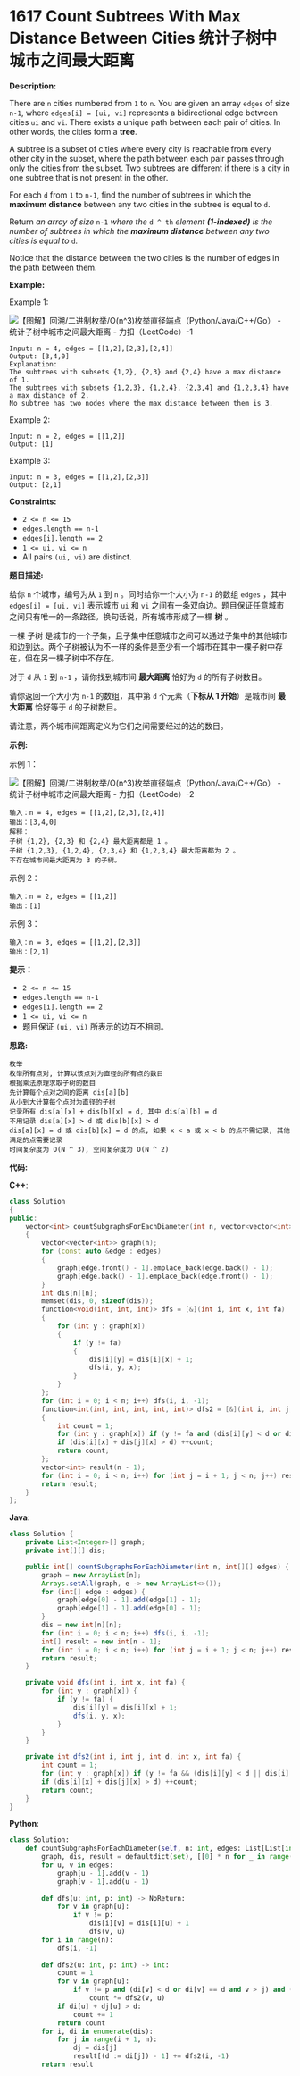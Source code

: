 # 1617 Count Subtrees With Max Distance Between Cities 统计子树中城市之间最大距离

__Description:__

There are `n` cities numbered from `1` to `n`. You are given an array `edges` of size `n-1`, where `edges[i] = [ui, vi]` represents a bidirectional edge between cities `ui` and `vi`. There exists a unique path between each pair of cities. In other words, the cities form a __tree__.

A subtree is a subset of cities where every city is reachable from every other city in the subset, where the path between each pair passes through only the cities from the subset. Two subtrees are different if there is a city in one subtree that is not present in the other.

For each `d` from `1` to `n-1`, find the number of subtrees in which the __maximum distance__ between any two cities in the subtree is equal to `d`.

Return _an array of size_ `n-1` _where the_ `d ^ th` _element __(1-indexed)__ is the number of subtrees in which the __maximum distance__ between any two cities is equal to_ `d`.

Notice that the distance between the two cities is the number of edges in the path between them.

__Example:__

Example 1:

![【图解】回溯/二进制枚举/O(n^3)枚举直径端点（Python/Java/C++/Go） - 统计子树中城市之间最大距离 - 力扣（LeetCode）-1](https://assets.leetcode.com/uploads/2020/09/21/p1.png)

```text
Input: n = 4, edges = [[1,2],[2,3],[2,4]]
Output: [3,4,0]
Explanation:
The subtrees with subsets {1,2}, {2,3} and {2,4} have a max distance of 1.
The subtrees with subsets {1,2,3}, {1,2,4}, {2,3,4} and {1,2,3,4} have a max distance of 2.
No subtree has two nodes where the max distance between them is 3.
```

Example 2:

```text
Input: n = 2, edges = [[1,2]]
Output: [1]
```

Example 3:

```text
Input: n = 3, edges = [[1,2],[2,3]]
Output: [2,1]
```

__Constraints:__

- `2 <= n <= 15`
- `edges.length == n-1`
- `edges[i].length == 2`
- `1 <= ui, vi <= n`
- All pairs `(ui, vi)` are distinct.

__题目描述:__

给你 `n` 个城市，编号为从 `1` 到 `n` 。同时给你一个大小为 `n-1` 的数组 `edges` ，其中 `edges[i] = [ui, vi]` 表示城市 `ui` 和 `vi` 之间有一条双向边。题目保证任意城市之间只有唯一的一条路径。换句话说，所有城市形成了一棵 __树__ 。

一棵 子树 是城市的一个子集，且子集中任意城市之间可以通过子集中的其他城市和边到达。两个子树被认为不一样的条件是至少有一个城市在其中一棵子树中存在，但在另一棵子树中不存在。

对于 `d` 从 `1` 到 `n-1` ，请你找到城市间 __最大距离__ 恰好为 `d` 的所有子树数目。

请你返回一个大小为 `n-1` 的数组，其中第 `d` 个元素（__下标从 1 开始__）是城市间 __最大距离__ 恰好等于 `d` 的子树数目。

请注意，两个城市间距离定义为它们之间需要经过的边的数目。

__示例:__

示例 1：

![【图解】回溯/二进制枚举/O(n^3)枚举直径端点（Python/Java/C++/Go） - 统计子树中城市之间最大距离 - 力扣（LeetCode）-2](https://assets.leetcode-cn.com/aliyun-lc-upload/uploads/2020/10/11/p1.png)

```text
输入：n = 4, edges = [[1,2],[2,3],[2,4]]
输出：[3,4,0]
解释：
子树 {1,2}, {2,3} 和 {2,4} 最大距离都是 1 。
子树 {1,2,3}, {1,2,4}, {2,3,4} 和 {1,2,3,4} 最大距离都为 2 。
不存在城市间最大距离为 3 的子树。
```

示例 2：

```text
输入：n = 2, edges = [[1,2]]
输出：[1]
```

示例 3：

```text
输入：n = 3, edges = [[1,2],[2,3]]
输出：[2,1]
```

__提示：__

- `2 <= n <= 15`
- `edges.length == n-1`
- `edges[i].length == 2`
- `1 <= ui, vi <= n`
- 题目保证 `(ui, vi)` 所表示的边互不相同。

__思路:__

```text
枚举
枚举所有点对, 计算以该点对为直径的所有点的数目
根据乘法原理求取子树的数目
先计算每个点对之间的距离 dis[a][b]
从小到大计算每个点对为直径的子树
记录所有 dis[a][x] + dis[b][x] = d, 其中 dis[a][b] = d
不用记录 dis[a][x] > d 或 dis[b][x] > d
dis[a][x] = d 或 dis[b][x] = d 的点, 如果 x < a 或 x < b 的点不需记录, 其他满足的点需要记录
时间复杂度为 O(N ^ 3), 空间复杂度为 O(N ^ 2)
```

__代码:__

__C++__:

```C++
class Solution 
{
public:
    vector<int> countSubgraphsForEachDiameter(int n, vector<vector<int>> &edges) 
    {
        vector<vector<int>> graph(n);
        for (const auto &edge : edges) 
        {
            graph[edge.front() - 1].emplace_back(edge.back() - 1);
            graph[edge.back() - 1].emplace_back(edge.front() - 1);
        }
        int dis[n][n]; 
        memset(dis, 0, sizeof(dis));
        function<void(int, int, int)> dfs = [&](int i, int x, int fa) 
        {
            for (int y : graph[x]) 
            {
                if (y != fa) 
                {
                    dis[i][y] = dis[i][x] + 1;
                    dfs(i, y, x);
                }
            }
        };
        for (int i = 0; i < n; i++) dfs(i, i, -1);
        function<int(int, int, int, int, int)> dfs2 = [&](int i, int j, int d, int x, int fa) 
        {
            int count = 1;
            for (int y : graph[x]) if (y != fa and (dis[i][y] < d or dis[i][y] == d and y > j) and (dis[j][y] < d or dis[j][y] == d and y > i)) count *= dfs2(i, j, d, y, x);
            if (dis[i][x] + dis[j][x] > d) ++count;
            return count;
        };
        vector<int> result(n - 1);
        for (int i = 0; i < n; i++) for (int j = i + 1; j < n; j++) result[dis[i][j] - 1] += dfs2(i, j, dis[i][j], i, -1);
        return result;
    }
};
```

__Java__:

```Java
class Solution {
    private List<Integer>[] graph;
    private int[][] dis;

    public int[] countSubgraphsForEachDiameter(int n, int[][] edges) {
        graph = new ArrayList[n];
        Arrays.setAll(graph, e -> new ArrayList<>());
        for (int[] edge : edges) {
            graph[edge[0] - 1].add(edge[1] - 1);
            graph[edge[1] - 1].add(edge[0] - 1);
        }
        dis = new int[n][n];
        for (int i = 0; i < n; i++) dfs(i, i, -1);
        int[] result = new int[n - 1];
        for (int i = 0; i < n; i++) for (int j = i + 1; j < n; j++) result[dis[i][j] - 1] += dfs2(i, j, dis[i][j], i, -1);
        return result;
    }

    private void dfs(int i, int x, int fa) {
        for (int y : graph[x]) {
            if (y != fa) {
                dis[i][y] = dis[i][x] + 1;
                dfs(i, y, x);
            }
        }
    }

    private int dfs2(int i, int j, int d, int x, int fa) {
        int count = 1;
        for (int y : graph[x]) if (y != fa && (dis[i][y] < d || dis[i][y] == d && y > j) && (dis[j][y] < d || dis[j][y] == d && y > i)) count *= dfs2(i, j, d, y, x);
        if (dis[i][x] + dis[j][x] > d) ++count;
        return count;
    }
}
```

__Python__:

```Python
class Solution:
    def countSubgraphsForEachDiameter(self, n: int, edges: List[List[int]]) -> List[int]:
        graph, dis, result = defaultdict(set), [[0] * n for _ in range(n)], [0] * (n - 1)
        for u, v in edges:
            graph[u - 1].add(v - 1)
            graph[v - 1].add(u - 1)
            
        def dfs(u: int, p: int) -> NoReturn:
            for v in graph[u]:
                if v != p:
                    dis[i][v] = dis[i][u] + 1
                    dfs(v, u)
        for i in range(n):
            dfs(i, -1)
            
        def dfs2(u: int, p: int) -> int:
            count = 1
            for v in graph[u]:
                if v != p and (di[v] < d or di[v] == d and v > j) and (dj[v] < d or dj[v] == d and v > i):
                    count *= dfs2(v, u)
            if di[u] + dj[u] > d:
                count += 1
            return count
        for i, di in enumerate(dis):
            for j in range(i + 1, n):
                dj = dis[j]
                result[(d := di[j]) - 1] += dfs2(i, -1)
        return result
```
